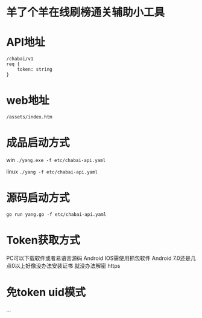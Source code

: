 # 羊了个羊在线刷榜通关辅助小工具

# API地址 
```
/chabai/v1
req {
    token: string
}
```
# web地址
`/assets/index.htm`



# 成品启动方式

win
`./yang.exe -f etc/chabai-api.yaml`

linux
`./yang -f etc/chabai-api.yaml`


# 源码启动方式

`go run yang.go -f etc/chabai-api.yaml`

# Token获取方式

PC可以下载软件或者易语言源码
Android IOS需使用抓包软件
Android 7.0还是几点0以上好像没办法安装证书 就没办法解密 https

# 免token uid模式
...

